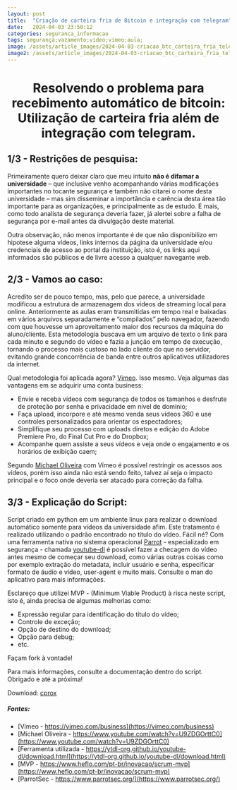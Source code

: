 ```yaml
---
layout: post
title:  "Criação de carteira fria de Bitcoin e integração com telegram"
date:   2024-04-03 23:50:12
categories: seguranca_informacao
tags: segurança;vazamento;video;vimeo;aula;
image: /assets/article_images/2024-04-03-criacao_btc_carteira_fria_telegram/capa3_btc_telegram.jpg
image2: /assets/article_images/2024-04-03-criacao_btc_carteira_fria_telegram/capa3_btc_telegram.jpg
---
```

#	<center>Resolvendo o problema para recebimento automático de bitcoin: Utilização de carteira fria além de integração com telegram.</center>

>

## 1/3 - Restrições de pesquisa:
Primeiramente quero deixar claro que meu intuito **não é difamar a universidade** – que inclusive venho acompanhando várias modificações importantes no tocante segurança e também não citarei o nome desta universidade – mas sim disseminar a importância e carência desta área tão importante para as organizações, e principalmente as de estudo. E mais, como todo analista de segurança deveria fazer, já alertei sobre a falha de segurança por e-mail antes da divulgação deste material.

Outra observação, não menos importante é de que não disponibilizo em hipotese alguma vídeos, links internos da página da universidade e/ou credenciais de acesso ao portal da instituição, isto é, os links aqui informados são públicos e de livre acesso a qualquer navegante web.

## 2/3 - Vamos ao caso:
Acredito ser de pouco tempo, mas, pelo que parece, a universidade modificou a estrutura de armazenagem dos vídeos de streaming local para online. Anteriormente as aulas eram transmitidas em tempo real e baixadas em vários arquivos separadamente e “compilados” pelo navegador, fazendo com que houvesse um aproveitamento maior dos recursos da máquina do aluno/cliente. Esta metodologia buscava em um arquivo de texto o link para cada minuto e segundo do vídeo e fazia a junção em tempo de execução, tornando o processo mais custoso no lado cliente do que no servidor, evitando grande concorrência de banda entre outros aplicativos utilizadores da internet.

Qual metodologia foi aplicada agora? [Vimeo](https://www.vimeo.com). Isso mesmo. 
Veja algumas das vantagens em se adquirir uma conta business:
- Envie e receba vídeos com segurança de todos os tamanhos e desfrute de proteção por senha e privacidade em nível de domínio;
- Faça upload, incorpore e até mesmo venda seus vídeos 360 e use controles personalizados para orientar os espectadores;    
- Simplifique seu processo com uploads diretos e edição do Adobe Premiere Pro, do Final Cut Pro e do Dropbox;    
- Acompanhe quem assiste a seus vídeos e veja onde o engajamento e os horários de exibição caem;
   
Segundo [Michael Oliveira](https://www.youtube.com/watch?v=U9ZDGOrttC0) com Vímeo é possível restringir os acessos aos vídeos, porém isso ainda não está sendo feito, talvez aí seja o impacto principal e o foco onde deveria ser atacado para correção da falha.

## 3/3 - Explicação do Script:
Script criado em python em um ambiente linux para realizar o download automático somente para vídeos da universidade afim. Este tratamento é realizado utilizando o padrão encontrado no título do vídeo. Fácil né?
Com uma ferramenta nativa no sistema operacional [Parrot](https://www.parrotsec.org/) - especializado em segurança - chamada [youtube-dl](https://ytdl-org.github.io/youtube-dl/download.html) é possível fazer a checagem do vídeo antes mesmo de começar seu download, como várias outras coisas como por exemplo extração do metadata, incluir usuário e senha, especificar formato de áudio e vídeo, user-agent e muito mais. Consulte o man do aplicativo para mais informações.

Esclareço que utilizei MVP - (Minimum Viable Product) à risca neste script, isto é, ainda precisa de algumas melhorias como: 
- Expressão regular para identificação do título do vídeo;
- Controle de exceção;
- Opção de destino do download;
- Opção para debug;
- etc.

Façam fork à vontade!

Para mais informações, consulte a documentação dentro do script.
Obrigado e até a próxima!

Download: [cprox](https://github.com/jonathanscheibel/cprox)

##### Fontes:
- [Vímeo - https://vimeo.com/business](https://vimeo.com/business)
- [Michael Oliveira - https://www.youtube.com/watch?v=U9ZDGOrttC0](https://www.youtube.com/watch?v=U9ZDGOrttC0)
- [Ferramenta utilizada - https://ytdl-org.github.io/youtube-dl/download.html](https://ytdl-org.github.io/youtube-dl/download.html)
- [MVP - https://www.heflo.com/pt-br/inovacao/scrum-mvp](https://www.heflo.com/pt-br/inovacao/scrum-mvp)
- [ParrotSec - https://www.parrotsec.org/](https://www.parrotsec.org/)

